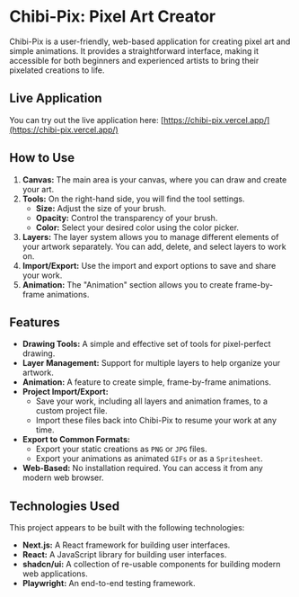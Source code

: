# Chibi-Pix: Pixel Art Creator

Chibi-Pix is a user-friendly, web-based application for creating pixel art and simple animations. It provides a straightforward interface, making it accessible for both beginners and experienced artists to bring their pixelated creations to life.

## Live Application

You can try out the live application here: [https://chibi-pix.vercel.app/](https://chibi-pix.vercel.app/)

## How to Use

1.  **Canvas:** The main area is your canvas, where you can draw and create your art.
2.  **Tools:** On the right-hand side, you will find the tool settings.
    *   **Size:** Adjust the size of your brush.
    *   **Opacity:** Control the transparency of your brush.
    *   **Color:** Select your desired color using the color picker.
3.  **Layers:** The layer system allows you to manage different elements of your artwork separately. You can add, delete, and select layers to work on.
4.  **Import/Export:** Use the import and export options to save and share your work.
5.  **Animation:** The "Animation" section allows you to create frame-by-frame animations.

## Features

*   **Drawing Tools:** A simple and effective set of tools for pixel-perfect drawing.
*   **Layer Management:** Support for multiple layers to help organize your artwork.
*   **Animation:** A feature to create simple, frame-by-frame animations.
*   **Project Import/Export:**
    *   Save your work, including all layers and animation frames, to a custom project file.
    *   Import these files back into Chibi-Pix to resume your work at any time.
*   **Export to Common Formats:**
    *   Export your static creations as `PNG` or `JPG` files.
    *   Export your animations as animated `GIFs` or as a `Spritesheet`.
*   **Web-Based:** No installation required. You can access it from any modern web browser.


## Technologies Used

This project appears to be built with the following technologies:

*   **Next.js:** A React framework for building user interfaces.
*   **React:** A JavaScript library for building user interfaces.
*   **shadcn/ui:** A collection of re-usable components for building modern web applications.
*   **Playwright:** An end-to-end testing framework.